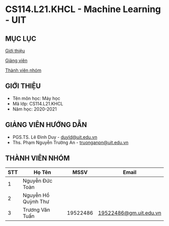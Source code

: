 # CS114.L21.KHCL - Machine Learning - UIT

## MỤC LỤC
[Giới thiệu](#giới-thiệu)

[Giảng viên](#giảng-viên-hướng-dẫn)

[Thành viên nhóm](#thành-viên-nhóm)
## GIỚI THIỆU
- Tên môn học: Máy học
- Mã lớp: CS114.L21.KHCL
- Năm học: 2020-2021

## GIẢNG VIÊN HƯỚNG DẪN
- PGS.TS. Lê Đình Duy - duyld@uit.edu.vn
- Ths. Phạm Nguyễn Trường An - truonganpn@uit.edu.vn

## THÀNH VIÊN NHÓM
|STT| Họ Tên | MSSV| Email |
|--------------|-------|------|-------|
| 1 |Nguyễn Đức Toàn |  |  |  |
| 2 |Nguyễn Hồ Quỳnh Thư |  | | |
| 3 |Trương Văn Tuấn | 19522486 | 19522486@gm.uit.edu.vn |  |
